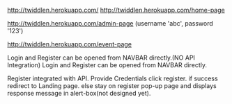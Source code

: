 http://twiddlen.herokuapp.com/
http://twiddlen.herokuapp.com/home-page

http://twiddlen.herokuapp.com/admin-page (username 'abc', password '123')

http://twiddlen.herokuapp.com/event-page


Login and Register can be opened from NAVBAR directly.(NO API Integration)
Login and Register can be opened from NAVBAR directly.

Register integrated with API. Provide Credentials click register. if success redirect to Landing page. else stay on register pop-up page and displays response message in alert-box(not designed yet).


